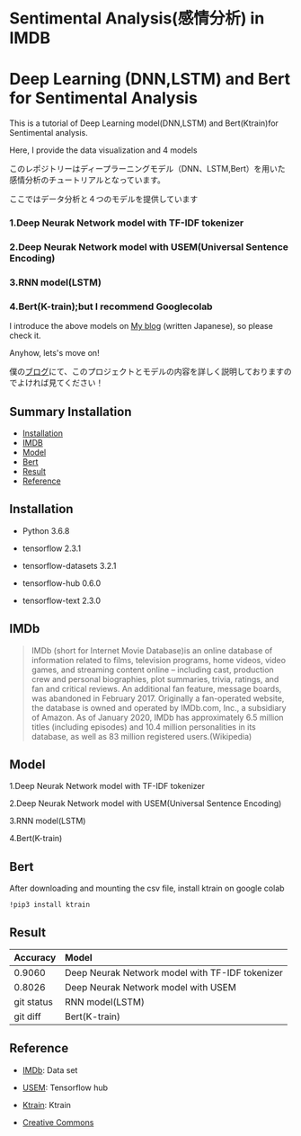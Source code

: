 # Sentimental Analysis(感情分析) in IMDB 
# Deep Learning (DNN,LSTM) and Bert for Sentimental Analysis

This is a tutorial of Deep Learning model(DNN,LSTM) and Bert(Ktrain)for Sentimental analysis.

Here, I provide the data visualization and 4 models

このレポジトリーはディープラーニングモデル（DNN、LSTM,Bert）を用いた感情分析のチュートリアルとなっています。

ここではデータ分析と４つのモデルを提供しています

### 1.Deep Neurak Network model with TF-IDF tokenizer

### 2.Deep Neurak Network model with USEM(Universal Sentence Encoding)

### 3.RNN model(LSTM)

### 4.Bert(K-train);but I recommend Googlecolab


I introduce the above models on
[My blog](https://tanuki.blog) (written  Japanese), so please check it.

Anyhow, lets's move on!

僕の[ブログ](https://tanuki.blog)にて、このプロジェクトとモデルの内容を詳しく説明しておりますのでよければ見てください！


## Summary Installation

  - [Installation](#Installation)
  - [IMDB](#IMDB)
  - [Model](#Model)
  - [Bert](#Bert)
  - [Result](#Result)
  - [Reference](#Reference)


## Installation
- Python 3.6.8

- tensorflow 2.3.1

- tensorflow-datasets 3.2.1

- tensorflow-hub 0.6.0

- tensorflow-text 2.3.0




## IMDb

>IMDb (short for Internet Movie Database)is an online database of information related to films, television programs, home videos, video games, and streaming content online – including cast, production crew and personal biographies, plot summaries, trivia, ratings, and fan and critical reviews. An additional fan feature, message boards, was abandoned in February 2017. Originally a fan-operated website, the database is owned and operated by IMDb.com, Inc., a subsidiary of Amazon. As of January 2020, IMDb has approximately 6.5 million titles (including episodes) and 10.4 million personalities in its database, as well as 83 million registered users.(Wikipedia)

## Model

1.Deep Neurak Network model with TF-IDF tokenizer

2.Deep Neurak Network model with USEM(Universal Sentence Encoding)

3.RNN model(LSTM)

4.Bert(K-train)


## Bert

After downloading and mounting the csv file, install ktrain on google colab

    !pip3 install ktrain


## Result

| Accuracy | Model |
| --- | :--- |
| 0.9060 | Deep Neurak Network model with TF-IDF tokenizer |
| 0.8026 | Deep Neurak Network model with USEM |
| git status | RNN model(LSTM) |
| git diff | Bert(K-train) |


## Reference 

  - [IMDb](https://www.kaggle.com/lakshmi25npathi/imdb-dataset-of-50k-movie-reviews/): Data set
  
  - [USEM](https://tfhub.dev/google/universal-sentence-encoder-multilingual/3/): Tensorflow hub
  
  - [Ktrain](https://github.com/amaiya/ktrain/): Ktrain
  
  - [Creative Commons](https://creativecommons.org/) 
